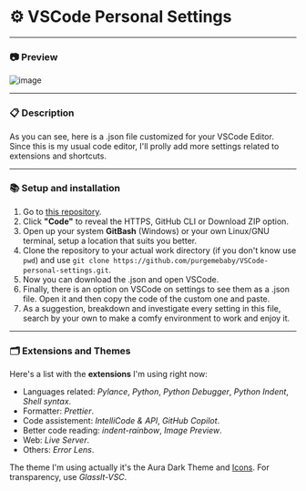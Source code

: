 # ⚙️ VSCode Personal Settings

---
### 📷 Preview

![image](https://github.com/user-attachments/assets/134fe027-e318-4acd-94ea-221f23d7b7b2)




---
### 📋 Description

As you can see, here is a .json file customized for your VSCode Editor. Since this is my usual code editor, I'll prolly add more settings
related to extensions and shortcuts.

---

### 📚 Setup and installation
1. Go to [this repository](https://github.com/purgemebaby/VSCode-personal-settings).
2. Click __"Code"__ to reveal the HTTPS, GitHub CLI or Download ZIP option.
3. Open up your system __GitBash__ (Windows) or your own Linux/GNU terminal, setup a location that suits you better.
4. Clone the repository to your actual work directory (if you don't know use `pwd`) and use `git clone https://github.com/purgemebaby/VSCode-personal-settings.git`.
5. Now you can download the .json and open VSCode.
6. Finally, there is an option on VSCode on settings to see them as a .json file. Open it and then copy the code of the custom one and paste.
7. As a suggestion, breakdown and investigate every setting in this file, search by your own to make a comfy environment to work and enjoy it.

---

### 🗂️ Extensions and Themes 
Here's a list with the __extensions__ I'm using right now:
- Languages related: _Pylance_, _Python_, _Python Debugger_, _Python Indent_, _Shell syntax_.
- Formatter: _Prettier_.
- Code assistement: _IntelliCode & API_, _GitHub Copilot_.
- Better code reading: _indent-rainbow_, _Image Preview_.
- Web: _Live Server_.
- Others: _Error Lens_.

The theme I'm using actually it's the Aura Dark Theme and [Icons](https://marketplace.visualstudio.com/items?itemName=tal7aouy.icons). For transparency, use _Glasslt-VSC_.

